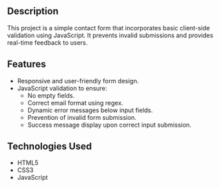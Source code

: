 ## Description
This project is a simple contact form that incorporates basic client-side validation using JavaScript. It prevents invalid submissions and provides real-time feedback to users.

## Features
- Responsive and user-friendly form design.
- JavaScript validation to ensure:
  - No empty fields.
  - Correct email format using regex.
  - Dynamic error messages below input fields.
  - Prevention of invalid form submission.
  - Success message display upon correct input submission.

## Technologies Used
- HTML5
- CSS3
- JavaScript
